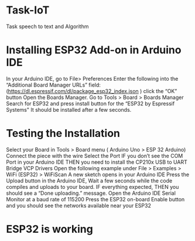 # Task-IoT
Task speech to text and Algorithm
# Installing ESP32 Add-on in Arduino IDE
In your Arduino IDE, go to File> Preferences
Enter the following into the  “Additional Board Manager URLs” field:  (https://dl.espressif.com/dl/package_esp32_index.json )
click the “OK” button
Open the Boards Manager. Go to Tools > Board > Boards Manager
Search for ESP32 and press install button for the “ESP32 by Espressif Systems"
It should be installed after a few seconds.
# Testing the Installation
Select your Board in Tools > Board menu ( Arduino Uno > ESP 32 Arduino)
Connect the piece with the wire
Select the Port 
 IF you don’t see the COM Port in your Arduino IDE
 THEN you need to install the CP210x USB to UART Bridge VCP Drivers
 Open the following example under File > Examples > WiFi (ESP32) > WiFiScan
A new sketch opens in your Arduino IDE
 Press the Upload button in the Arduino IDE, Wait a few seconds while the code compiles and uploads to your board.
IF everything expected, 
THEN you should see a “Done uploading.” message.
Open the Arduino IDE Serial Monitor at a baud rate of 115200
Press the ESP32 on-board Enable button and you should see the networks available near your ESP32
# ESP32 is working

